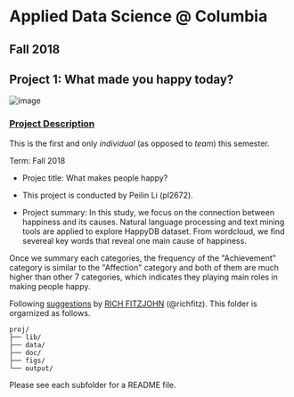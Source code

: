 # Applied Data Science @ Columbia
## Fall 2018
## Project 1: What made you happy today?

![image](figs/title.jpeg)

### [Project Description](doc/)
This is the first and only *individual* (as opposed to *team*) this semester. 

Term: Fall 2018

+ Projec title: What makes people happy?
+ This project is conducted by Peilin Li (pl2672).

+ Project summary: 
In this study, we focus on the connection between happiness and its causes. Natural language processing and text mining tools are applied to explore HappyDB dataset. From wordcloud, we find severeal key words that reveal one main cause of happiness.

Once we summary each categories, the frequency of the "Achievement" category is similar to the "Affection" category and both of them are much higher than other 7 categories, which indicates they playing main roles in making people happy. 

Following [suggestions](http://nicercode.github.io/blog/2013-04-05-projects/) by [RICH FITZJOHN](http://nicercode.github.io/about/#Team) (@richfitz). This folder is orgarnized as follows.

```
proj/
├── lib/
├── data/
├── doc/
├── figs/
└── output/
```

Please see each subfolder for a README file.
